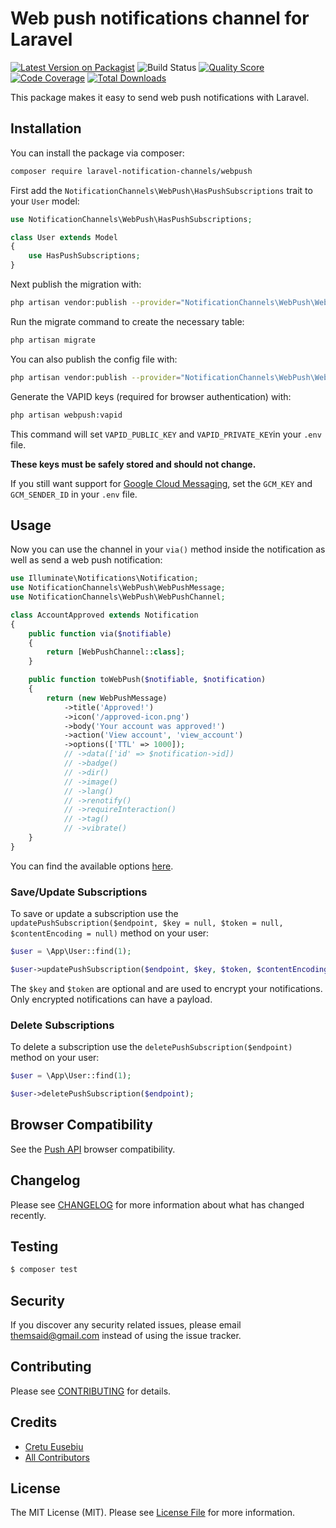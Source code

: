 # Web push notifications channel for Laravel

[![Latest Version on Packagist](https://img.shields.io/packagist/v/laravel-notification-channels/webpush.svg?style=flat-square)](https://packagist.org/packages/laravel-notification-channels/webpush)
![Build Status](https://github.com/laravel-notification-channels/webpush/workflows/tests/badge.svg)
[![Quality Score](https://img.shields.io/scrutinizer/g/laravel-notification-channels/webpush.svg?style=flat-square)](https://scrutinizer-ci.com/g/laravel-notification-channels/webpush)
[![Code Coverage](https://img.shields.io/scrutinizer/coverage/g/laravel-notification-channels/webpush/master.svg?style=flat-square)](https://scrutinizer-ci.com/g/laravel-notification-channels/webpush/?branch=master)
[![Total Downloads](https://img.shields.io/packagist/dt/laravel-notification-channels/webpush.svg?style=flat-square)](https://packagist.org/packages/laravel-notification-channels/webpush)

This package makes it easy to send web push notifications with Laravel.

## Installation

You can install the package via composer:

``` bash
composer require laravel-notification-channels/webpush
```

First add the `NotificationChannels\WebPush\HasPushSubscriptions` trait to your `User` model:

``` php
use NotificationChannels\WebPush\HasPushSubscriptions;

class User extends Model
{
    use HasPushSubscriptions;
}
```

Next publish the migration with:

``` bash
php artisan vendor:publish --provider="NotificationChannels\WebPush\WebPushServiceProvider" --tag="migrations"
```

Run the migrate command to create the necessary table:

``` bash
php artisan migrate
```

You can also publish the config file with:

``` bash
php artisan vendor:publish --provider="NotificationChannels\WebPush\WebPushServiceProvider" --tag="config"
```

Generate the VAPID keys (required for browser authentication) with:

``` bash
php artisan webpush:vapid
```

This command will set `VAPID_PUBLIC_KEY` and `VAPID_PRIVATE_KEY`in your `.env` file.

__These keys must be safely stored and should not change.__

If you still want support for [Google Cloud Messaging](https://console.cloud.google.com), set the `GCM_KEY` and `GCM_SENDER_ID` in your `.env` file.

## Usage

Now you can use the channel in your `via()` method inside the notification as well as send a web push notification:

``` php
use Illuminate\Notifications\Notification;
use NotificationChannels\WebPush\WebPushMessage;
use NotificationChannels\WebPush\WebPushChannel;

class AccountApproved extends Notification
{
    public function via($notifiable)
    {
        return [WebPushChannel::class];
    }

    public function toWebPush($notifiable, $notification)
    {
        return (new WebPushMessage)
            ->title('Approved!')
            ->icon('/approved-icon.png')
            ->body('Your account was approved!')
            ->action('View account', 'view_account')
            ->options(['TTL' => 1000]);
            // ->data(['id' => $notification->id])
            // ->badge()
            // ->dir()
            // ->image()
            // ->lang()
            // ->renotify()
            // ->requireInteraction()
            // ->tag()
            // ->vibrate()
    }
}
```

You can find the available options [here](https://github.com/web-push-libs/web-push-php#notifications-and-default-options).

### Save/Update Subscriptions

To save or update a subscription use the `updatePushSubscription($endpoint, $key = null, $token = null, $contentEncoding = null)` method on your user:

``` php
$user = \App\User::find(1);

$user->updatePushSubscription($endpoint, $key, $token, $contentEncoding);
```

The `$key` and `$token` are optional and are used to encrypt your notifications. Only encrypted notifications can have a payload.

### Delete Subscriptions

To delete a subscription use the `deletePushSubscription($endpoint)` method on your user:

``` php
$user = \App\User::find(1);

$user->deletePushSubscription($endpoint);
```

## Browser Compatibility

See the [Push API](https://caniuse.com/#feat=push-api) browser compatibility.

## Changelog

Please see [CHANGELOG](CHANGELOG.md) for more information about what has changed recently.

## Testing

``` bash
$ composer test
```

## Security

If you discover any security related issues, please email themsaid@gmail.com instead of using the issue tracker.

## Contributing

Please see [CONTRIBUTING](CONTRIBUTING.md) for details.

## Credits

- [Cretu Eusebiu](https://github.com/cretueusebiu)
- [All Contributors](../../contributors)

## License

The MIT License (MIT). Please see [License File](LICENSE.md) for more information.
